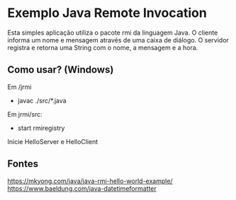 # Exemplo Java Remote Invocation
Esta simples aplicação utiliza o pacote rmi da linguagem Java.
O cliente informa um nome e mensagem através de uma caixa de diálogo.
O servidor registra e retorna uma String com o nome, a mensagem e a hora.

## Como usar? (Windows)
Em /jrmi
 - javac ./src/*.java

Em jrmi/src:
 - start rmiregistry

Inicie HelloServer e HelloClient


## Fontes
https://mkyong.com/java/java-rmi-hello-world-example/
https://www.baeldung.com/java-datetimeformatter